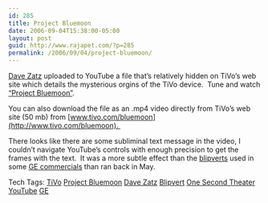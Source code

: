 ```yaml
---
id: 285
title: Project Bluemoon
date: 2006-09-04T15:38:00-05:00
layout: post
guid: http://www.rajapet.com/?p=285
permalink: /2006/09/04/project-bluemoon/
---
```

[<img alt="" src="https://i0.wp.com/photos1.blogger.com/blogger/7711/622/400/TiVoBluemoon.jpg?w=680" border="0"  />](http://www.youtube.com/watch?v=gsXUPmWAfhY)[Dave Zatz](http://www.zatznotfunny.com/) uploaded to YouTube a file that&#8217;s relatively hidden on TiVo&#8217;s web site which details the mysterious orgins of the TiVo device.  Tune and watch [&#8220;Project Bluemoon&#8221;](http://www.youtube.com/watch?v=gsXUPmWAfhY).

You can also download the file as an .mp4 video directly from TiVo&#8217;s web site (50 mb) from [www.tivo.com/bluemoon](http://www.tivo.com/bluemoon).  

There looks like there are some subliminal text message in the video, I couldn&#8217;t navigate YouTube&#8217;s controls with enough precision to get the frames with the text.  It was a more subtle effect than the [blipverts](http://www.answers.com/topic/blipvert) used in some [GE commercials](http://www.ge.com/onesecondtheater/indexFlash.html) than ran back in May.

<div>
  Tech Tags: <a href="http://technorati.com/tag/TiVo" rel="tag">TiVo</a> <a href="http://technorati.com/tag/Project+Bluemoon" rel="tag">Project Bluemoon</a> <a href="http://technorati.com/tag/Dave+Zatz" rel="tag">Dave Zatz</a> <a href="http://technorati.com/tag/Blipvert" rel="tag">Blipvert</a> <a href="http://technorati.com/tag/One+Second+Theater" rel="tag">One Second Theater</a> <a href="http://technorati.com/tag/YouTube" rel="tag">YouTube</a> <a href="http://technorati.com/tag/GE" rel="tag">GE</a>
</div>